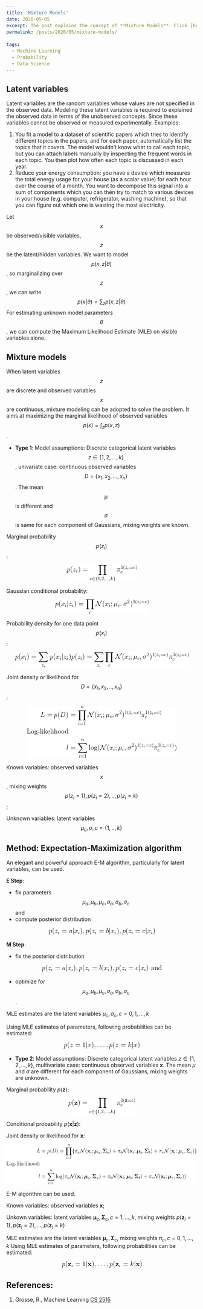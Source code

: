 ```yaml
---
title: 'Mixture Models'
date: 2020-05-05
excerpt: The post explains the concept of **Mixture Models**. Click [here](https://sayrjked.github.io/posts/2020/05/mixture-models/) to read further.
permalink: /posts/2020/05/mixture-models/

tags:
  - Machine Learning
  - Probability
  - Data Science
---
```


## Latent variables

Latent variables are the random variables whose values are not specified in the observed data.
Modeling these latent variables is required to explained the observed data in terms of the unobserved concepts. Since these variables cannot be observed or measured experimentally.
Examples:

1. You fit a model to a dataset of scientific papers which tries to identify different topics in the papers, and for each paper, automatically list the topics that it covers. The model wouldn’t know what to call each topic, but you can attach labels manually by inspecting the frequent words in each topic. You then plot how often each topic is discussed in each year.
2. Reduce your energy consumption: you have a device which measures the total energy usage for your house (as a scalar value) for each hour over the course of a month. You want to decompose this signal into a sum of components which you can then try to match to various devices in your house (e.g. computer, refrigerator, washing machine), so that you can figure out which one is wasting the most electricity.

Let $$x$$ be observed/visible variables, $$z$$ be the latent/hidden variables.
We want to model $$p(x, z|\theta)$$, so marginalizing over $$z$$, we can write $$p(x|\theta) = \sum_z p(x, z|\theta)$$
For estimating unknown model parameters $$\theta$$, we can compute the Maximum Likelihood Estimate (MLE) on visible variables alone.

## Mixture models

When latent variables $$z$$ are discrete and observed variables $$x$$ are continuous, mixture modeling can be adopted to solve the problem.
It aims at maximizing the marginal likelihood of observed variables $$p(x) = \int_{z} p(x,z)$$.

- **Type 1**: Model assumptions: Discrete categorical latent variables $$ z \in \{1,2, ..., k\} $$, univariate case: continuous observed variables $$ D = \{ x_1, x_2, ..., x_n \} $$. The mean $$\mu$$ is different and $$\sigma$$ is same for each component of Gaussians, mixing weights are known.

Marginal probability $$p(z_i)$$:

<!-- p(z_i) = \prod_{c \in \{ 1,2, \hdots, k \} } \pi_c^{\mathbbm{1}  (z_i=c)} -->
<p style="text-align:center;"><img src="/images/equations/mixturemodels/eqn-pzi.gif" alt="eqn-pzi"/></p>

Gaussian conditional probability:

<!-- p({x_i}|{z_i}) = \prod_{c} \mathcal{N}(x_i; \mu_c, \sigma^2)^{\mathbbm{1}  (z_i=c)} -->
<p style="text-align:center;"><img src="/images/equations/mixturemodels/eqn-pxizi.gif" alt="eqn-pxizi"/></p>

Probability density for one data point $$p(x_i)$$:

<!-- p(x_i) &=  \sum_{z_i} p(x_i|z_i)p(z_i) = \sum_{z_i} \prod_c \mathcal{N}(x_i; \mu_c, \sigma^2)^{\mathbbm{1}  (z_i=c)} \pi_c^{\mathbbm{1}  (z_i=c)} -->

<p style="text-align:center;"><img src="/images/equations/mixturemodels/eqn-pxi.gif" alt="eqn-pxi"/></p>

Joint density or likelihood for  $$D = \{ x_1, x_2, .., x_n \}$$:
<!-- \begin{align*}
L = p(D) &= \prod_{i=1}^n \mathcal{N}(x_i; \mu_c, \sigma^2)^{\mathbbm{1}  (z_i=c)} \pi_c^{\mathbbm{1}  (z_i=c)}\\
\text{Log-likelihood}\\
l &= \sum_{i=1}^n \log (\mathcal{N}(x_i; \mu_c, \sigma^2)^{\mathbbm{1}  (z_i=c)} \pi_c^{\mathbbm{1}  (z_i=c)})\\
\end{align*} -->

<p style="text-align:center;"><img src="/images/equations/mixturemodels/eqn-jointloglikeli1.gif" alt="eqn-jointloglikeli1"/></p>



Known variables: observed variables $${x}$$, mixing weights $$p(z_i=1), p(z_i=2), .., p(z_i=k)$$;

Unknown variables: latent variables $$\mu_c, \sigma, c=\{1,..,k\}$$

## Method: Expectation-Maximization algorithm

An elegant and powerful approach E-M algorithm, particularly for latent variables, can be used.

**E Step**:
- fix parameters $$\mu_{a}, \mu_{b}, \mu_{c},\sigma_{a}, \sigma_{b},\sigma_{c}$$ and
- compute posterior distribution
<!-- p({z_i = a}|x_i ), p({z_i = b}|x_i ), p({z_i = c}|x_i ) -->

<p style="text-align:center;"><img src="/images/equations/mixturemodels/eqn-esteppost1.gif" alt="eqn-esteppost1"/></p>

**M Step**:
- fix the posterior distribution
<!-- p({z_i = a}|x_i ), p({z_i = b}|x_i ), p({z_i = c}|x_i ) \text{ and} -->
<p style="text-align:center;"><img src="/images/equations/mixturemodels/eqn-msteppost1.gif" alt="eqn-msteppost1"/></p>

- optimize for $$\mu_{a}, \mu_{b}, \mu_{c}, \sigma_{a}, \sigma_{b},\sigma_{c}$$.

MLE estimates are the latent variables $\mu_c, \sigma_c, c={0,1,...,k}$

Using MLE estimates of parameters, following probabilities can be estimated:
<!-- p(z=1|{x}), \hdots, p(z=k|{x}) -->

<p style="text-align:center;"><img src="/images/equations/mixturemodels/eqn-condzx.gif" alt="eqn-condzx"/></p>


- **Type 2**: Model assumptions: Discrete categorical latent variables $z \in \{1,2, ..., k\}$, multivariate case: continuous observed variables $\textbf{x}$. The mean $\mu$ and $\sigma$ are different for each component of Gaussians, mixing weights are unknown.

Marginal probability $p(\textbf{z})$:
<!-- p(\textbf{z}) = \prod_{c \in \{ 1,2, \hdots, k \} } \pi_c^{\mathbbm{1}  (\textbf{z}=c)} -->
<p style="text-align:center;"><img src="/images/equations/mixturemodels/eqn-pzibf.gif" alt="eqn-pzibf"/></p>

Conditional probability $p(\textbf{x}|\textbf{z})$:
<!-- \begin{align*}
p(\textbf{x}|\textbf{z}) = \prod_c \mathcal{N}(\textbf{x}; \boldsymbol{\mu}_c, \boldsymbol{\Sigma}_c)^{\mathbbm{1} (\textbf{z}=c)}
\end{align*} -->

Joint density or likelihood for $\textbf{x}$:
<!-- \begin{align*}
L &= p(D) = \prod_{i=1}^n \{ \pi_{a} \mathcal{N}(\textbf{x}_i; \boldsymbol{\mu}_{a}, \boldsymbol{\Sigma}_{a}) + \pi_{b} \mathcal{N}(\textbf{x}_i; \boldsymbol{\mu}_{b}, \boldsymbol{\Sigma}_{b}) + \pi_{c} \mathcal{N}(\textbf{x}_i; \boldsymbol{\mu}_{c}, \boldsymbol{\Sigma}_{c}) \}\\
\text{Log-likelihood:}\\
l &= \sum_{i=1}^n \log (\pi_{a} \mathcal{N}(\textbf{x}_i; \boldsymbol{\mu}_{a}, \boldsymbol{\Sigma}_{a}) + \pi_{b} \mathcal{N}(\textbf{x}_i; \boldsymbol{\mu}_{b}, \boldsymbol{\Sigma}_{b}) + \pi_{c} \mathcal{N}(\textbf{x}_i; \boldsymbol{\mu}_{c}, \boldsymbol{\Sigma}_{c}))\\
\end{align*} -->
<p style="text-align:center;"><img src="/images/equations/mixturemodels/eqn-jointloglikeli1bf.gif" alt="eqn-jointloglikeli1bf"/></p>

E-M algorithm can be used.

Known variables: observed variables $\textbf{x}$;

Unkown variables: latent variables $\boldsymbol{\mu}_c, \boldsymbol{\Sigma}_c, c={1,...,k}$, mixing weights $p(\textbf{z}_i=1), p(\textbf{z}_i=2), ..., p(\textbf{z}_i=k)$

MLE estimates are the latent variables $\boldsymbol{\mu}_c, \boldsymbol{\Sigma}_c$, mixing weights $\pi_c, c={0,1,...,k}$
Using MLE estimates of parameters, following probabilities can be estimated:

<!-- p(\textbf{z}_i=1|\textbf{x}), \hdots, p(\textbf{z}_i=k|\textbf{x}) -->

<p style="text-align:center;"><img src="/images/equations/mixturemodels/eqn-condzxbf.gif" alt="eqn-condzxbf"/></p>

## References:

1. Grosse, R., Machine Learning [CS 2515](http://www.cs.toronto.edu/~rgrosse/courses/csc2515_2019/)
